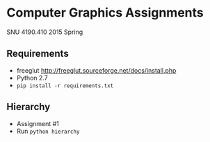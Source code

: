 Computer Graphics Assignments
=============================

SNU 4190.410 2015 Spring

Requirements
------------
* freeglut http://freeglut.sourceforge.net/docs/install.php
* Python 2.7
* `pip install -r requirements.txt`

Hierarchy
---------
* Assignment #1
* Run `python hierarchy`
